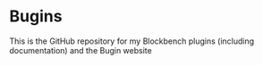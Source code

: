 # Bugins
This is the GitHub repository for my Blockbench plugins (including documentation) and the Bugin website